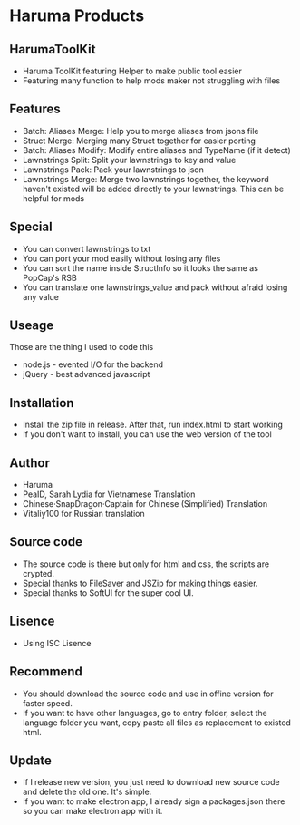 # Haruma Products
## HarumaToolKit


- Haruma ToolKit featuring Helper to make public tool easier
- Featuring many function to help mods maker not struggling with files

## Features

- Batch: Aliases Merge: Help you to merge aliases from jsons file
- Struct Merge: Merging many Struct together for easier porting
- Batch: Aliases Modify: Modify entire aliases and TypeName (if it detect)
- Lawnstrings Split: Split your lawnstrings to key and value
- Lawnstrings Pack: Pack your lawnstrings to json
- Lawnstrings Merge: Merge two lawnstrings together, the keyword haven't existed will be added directly to your lawnstrings. This can be helpful for mods

## Special
- You can convert lawnstrings to txt
- You can port your mod easily without losing any files
- You can sort the name inside StructInfo so it looks the same as PopCap's RSB
- You can translate one lawnstrings_value and pack without afraid losing any value

## Useage

Those are the thing I used to code this
- node.js - evented I/O for the backend
- jQuery - best advanced javascript

## Installation

- Install the zip file in release. After that, run index.html to start working
- If you don't want to install, you can use the web version of the tool

## Author

- Haruma
- PeaID, Sarah Lydia for Vietnamese Translation
- Chinese·SnapDragon·Captain for Chinese (Simplified) Translation
- Vitaliy100 for Russian translation

## Source code
- The source code is there but only for html and css, the scripts are crypted.
- Special thanks to FileSaver and JSZip for making things easier.
- Special thanks to SoftUI for the super cool UI.

## Lisence
- Using ISC Lisence

## Recommend
- You should download the source code and use in offine version for faster speed.
- If you want to have other languages, go to entry folder, select the language folder you want, copy paste all files as replacement to existed html.

## Update
- If I release new version, you just need to download new source code and delete the old one. It's simple.
- If you want to make electron app, I already sign a packages.json there so you can make electron app with it.
